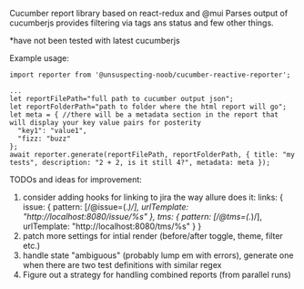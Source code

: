 Cucumber report library based on react-redux and @mui
Parses output of cucumberjs
provides filtering via tags ans status and few other things.

*have not been tested with latest cucumberjs

Example usage:

```
import reporter from '@unsuspecting-noob/cucumber-reactive-reporter';

...
let reportFilePath="full path to cucumber output json";
let reportFolderPath="path to folder where the html report will go";
let meta = { //there will be a metadata section in the report that will display your key value pairs for posterity
  "key1": "value1",
  "fizz: "buzz"
};
await reporter.generate(reportFilePath, reportFolderPath, { title: "my tests", description: "2 + 2, is it still 4?", metadata: meta });
```


TODOs and ideas for improvement:

1. consider adding hooks for linking to jira the way allure does it: 
links: {
          issue: {
            pattern: [/@issue=(.*)/],
            urlTemplate: "http://localhost:8080/issue/%s"
          },
          tms: {
            pattern: [/@tms=(.*)/],
            urlTemplate: "http://localhost:8080/tms/%s"
          }
        }
2. patch more settings for intial render (before/after toggle, theme, filter etc.)
3. handle state "ambiguous" (probably lump em with errors), generate one when there are two test definitions with similar regex
4. Figure out a strategy for handling combined reports (from parallel runs)